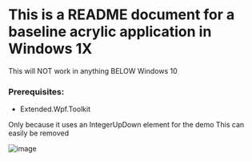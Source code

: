 # This is a README document for a baseline acrylic application in Windows 1X
This will NOT work in anything BELOW Windows 10

### Prerequisites:
- Extended.Wpf.Toolkit

Only because it uses an IntegerUpDown element for the demo
This can easily be removed

![image](https://github.com/LiamPalmqvist/WPF-Acrylic-Background-Demo/assets/38404738/7570b5cf-7ec4-475f-bbaa-5595c7df42e9)
